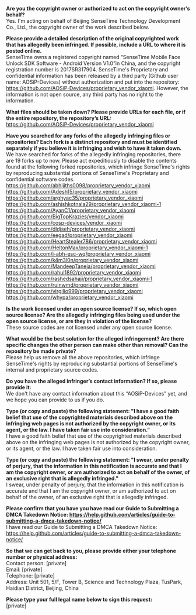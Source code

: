 **Are you the copyright owner or authorized to act on the copyright owner’s behalf?**   
Yes. I'm acting on behalf of Beijing SenseTime Technology Development Co., Ltd., the copyright owner of the work described below.

**Please provide a detailed description of the original copyrighted work that has allegedly been infringed. If possible, include a URL to where it is posted online.**   
SenseTime owns a registered copyright named “SenseTime Mobile Face Unlock SDK Software - Android Version V1.0”in China, and the copyright registration number is 2017SR317904. SenseTime's Proprietary and confidential information has been released by a third party (Github user name: AOSiP-Devices) without authorization and put into the repository: https://github.com/AOSiP-Devices/proprietary_vendor_xiaomi. However, the information is not open source, any third party has no right to the information.

**What files should be taken down? Please provide URLs for each file, or if the entire repository, the repository’s URL:**   
https://github.com/AOSiP-Devices/proprietary_vendor_xiaomi

**Have you searched for any forks of the allegedly infringing files or repositories? Each fork is a distinct repository and must be identified separately if you believe it is infringing and wish to have it taken down.**   
We have searched for forks of the allegedly infringing repositories, there are 19 forks up to now. Please act expeditiously to disable the contents found at the following forked repositories, which infringe SenseTime's rights by reproducing substantial portions of SenseTime's Proprietary and confidential software codes.   
https://github.com/abhijiths0098/proprietary_vendor_xiaomi   
https://github.com/Adesh15/proprietary_vendor_xiaomi   
https://github.com/arghyac35/proprietary_vendor_xiaomi   
https://github.com/ashishkotnala29/proprietary_vendor_xiaomi-1   
https://github.com/AyanC1/proprietary_vendor_xiaomi   
https://github.com/BigTopKrazies/vendor_xiaomi   
https://github.com/cosp-devices/vendor_xiaomi   
https://github.com/dldjseh/proprietary_vendor_xiaomi   
https://github.com/eegad/proprietary_vendor_xiaomi   
https://github.com/HeartStealer786/proprietary_vendor_xiaomi   
https://github.com/HeltonMax/proprietary_vendor_xiaomi-1   
https://github.com/i-abh-esc-wq/proprietary_vendor_xiaomi   
https://github.com/k4m3l0n/proprietary_vendor_xiaomi   
https://github.com/MandeepTaneja/proprietary_vendor_xiaomi   
https://github.com/rahul1892/proprietary_vendor_xiaomi   
https://github.com/rashedsahaji/proprietary_vendor_xiaomi-1   
https://github.com/ruinwmd/proprietary_vendor_xiaomi   
https://github.com/virgilio999/proprietary_vendor_xiaomi   
https://github.com/whypa/proprietary_vendor_xiaomi

**Is the work licensed under an open source license? If so, which open source license? Are the allegedly infringing files being used under the open source license, or are they in violation of the license?**   
These source codes are not licensed under any open source license.

**What would be the best solution for the alleged infringement? Are there specific changes the other person can make other than removal? Can the repository be made private?**   
Please help us remove all the above repositories, which infringe SenseTime's rights by reproducing substantial portions of SenseTime's internal and proprietary source codes.

**Do you have the alleged infringer’s contact information? If so, please provide it:**   
We don't have any contact information about this “AOSiP-Devices” yet, and we hope you can provide to us if you do.

**Type (or copy and paste) the following statement: "I have a good faith belief that use of the copyrighted materials described above on the infringing web pages is not authorized by the copyright owner, or its agent, or the law. I have taken fair use into consideration."**   
I have a good faith belief that use of the copyrighted materials described above on the infringing web pages is not authorized by the copyright owner, or its agent, or the law. I have taken fair use into consideration.

**Type (or copy and paste) the following statement: "I swear, under penalty of perjury, that the information in this notification is accurate and that I am the copyright owner, or am authorized to act on behalf of the owner, of an exclusive right that is allegedly infringed."**   
I swear, under penalty of perjury, that the information in this notification is accurate and that I am the copyright owner, or am authorized to act on behalf of the owner, of an exclusive right that is allegedly infringed.

**Please confirm that you have you have read our Guide to Submitting a DMCA Takedown Notice: https://help.github.com/articles/guide-to-submitting-a-dmca-takedown-notice/**   
I have read our Guide to Submitting a DMCA Takedown Notice: https://help.github.com/articles/guide-to-submitting-a-dmca-takedown-notice/

**So that we can get back to you, please provide either your telephone number or physical address:**   
Contact person: [private]  
Email: [private]  
Telephone: [private]    
Address: Unit 501, 5/F, Tower B, Science and Technology Plaza, TusPark, Haidian District, Beijing, China

**Please type your full legal name below to sign this request:**   
[private]
